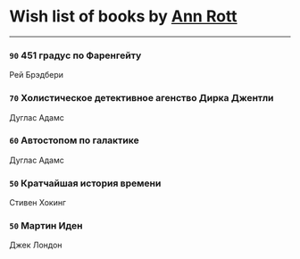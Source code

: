 # Wish list of books by [Ann Rott](https://plus.google.com/108774233915925319546)
---

### `90` 451 градус по Фаренгейту
Рей Брэдбери

### `70` Холистическое детективное агенство Дирка Джентли
Дуглас Адамс

### `60` Автостопом по галактике
Дуглас Адамс

### `50` Кратчайшая история времени
Стивен Хокинг

### `50` Мартин Иден
Джек Лондон

